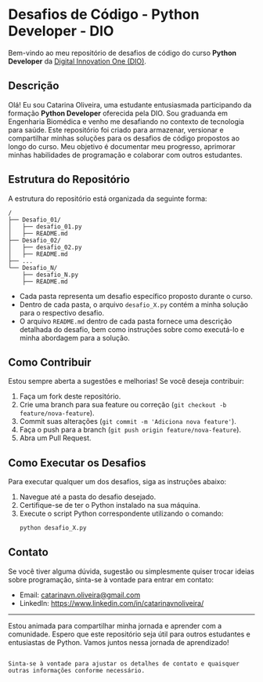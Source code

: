 # Desafios de Código - Python Developer - DIO

Bem-vindo ao meu repositório de desafios de código do curso **Python Developer** da [Digital Innovation One (DIO)](https://www.dio.me/).

## Descrição

Olá! Eu sou Catarina Oliveira, uma estudante entusiasmada participando da formação **Python Developer** oferecida pela DIO. Sou graduanda em Engenharia Biomédica e venho me desafiando no contexto de tecnologia para saúde. 
Este repositório foi criado para armazenar, versionar e compartilhar minhas soluções para os desafios de código propostos ao longo do curso. Meu objetivo é documentar meu progresso, aprimorar minhas habilidades de programação e colaborar com outros estudantes.

## Estrutura do Repositório

A estrutura do repositório está organizada da seguinte forma:

```
/
├── Desafio_01/
│   ├── desafio_01.py
│   ├── README.md
├── Desafio_02/
│   ├── desafio_02.py
│   ├── README.md
├── ...
└── Desafio_N/
    ├── desafio_N.py
    ├── README.md
```

- Cada pasta representa um desafio específico proposto durante o curso.
- Dentro de cada pasta, o arquivo `desafio_X.py` contém a minha solução para o respectivo desafio.
- O arquivo `README.md` dentro de cada pasta fornece uma descrição detalhada do desafio, bem como instruções sobre como executá-lo e minha abordagem para a solução.

## Como Contribuir

Estou sempre aberta a sugestões e melhorias! Se você deseja contribuir:

1. Faça um fork deste repositório.
2. Crie uma branch para sua feature ou correção (`git checkout -b feature/nova-feature`).
3. Commit suas alterações (`git commit -m 'Adiciona nova feature'`).
4. Faça o push para a branch (`git push origin feature/nova-feature`).
5. Abra um Pull Request.

## Como Executar os Desafios

Para executar qualquer um dos desafios, siga as instruções abaixo:

1. Navegue até a pasta do desafio desejado.
2. Certifique-se de ter o Python instalado na sua máquina.
3. Execute o script Python correspondente utilizando o comando:
   ```bash
   python desafio_X.py
   ```

## Contato

Se você tiver alguma dúvida, sugestão ou simplesmente quiser trocar ideias sobre programação, sinta-se à vontade para entrar em contato:

- Email: catarinavn.oliveira@gmail.com
- LinkedIn: https://www.linkedin.com/in/catarinavnoliveira/

---

Estou animada para compartilhar minha jornada e aprender com a comunidade. Espero que este repositório seja útil para outros estudantes e entusiastas de Python. Vamos juntos nessa jornada de aprendizado!

```

Sinta-se à vontade para ajustar os detalhes de contato e quaisquer outras informações conforme necessário.
